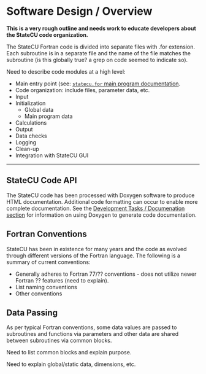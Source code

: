 # Software Design / Overview

**This is a very rough outline and needs work to educate developers about the StateCU code organization.**

The StateCU Fortran code is divided into separate files with .for extension.
Each subroutine is in a separate file and the name of the file matches the subroutine (is this globally true? a grep on code seemed to indicate so).

Need to describe code modules at a high level:

* Main entry point (see: [`statecu.for` main program documentation](https://github.com/OpenCDSS/cdss-app-statecu-fortran/blob/master/src/main/fortran/statecu.for).
* Code organization:  include files, parameter data, etc.
* Input
* Initialization
	+ Global data
	+ Main program data
* Calculations
* Output
* Data checks
* Logging
* Clean-up
* Integration with StateCU GUI

-------------

## StateCU Code API

The StateCU code has been processed with Doxygen software to produce HTML documentation.
Additional code formatting can occur to enable more complete documentation.
See the [Development Tasks / Documenation section](../dev-tasks/documenting)
for information on using Doxygen to generate code documentation.

## Fortran Conventions

StateCU has been in existence for many years and the code as evolved through different versions of the Fortran language.
The following is a summary of current conventions:

* Generally adheres to Fortran 77/?? conventions - does not utilize newer Fortran ?? features (need to explain).
* List naming conventions
* Other conventions

## Data Passing

As per typical Fortran conventions, some data values are passed to subroutines and functions via parameters
and other data are shared between subroutines via common blocks.

Need to list common blocks and explain purpose.

Need to explain global/static data, dimensions, etc.
